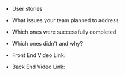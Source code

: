 - User stories
- What issues your team planned to address
- Which ones were successfully completed
- Which ones didn't and why?

- Front End Video Link:
- Back End Video Link:
